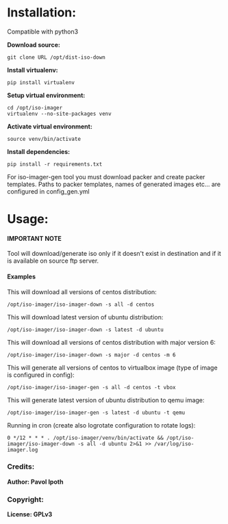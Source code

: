 Installation:
=========

  Compatible with python3

  **Download source:**

    git clone URL /opt/dist-iso-down

  **Install virtualenv:**

    pip install virtualenv

  **Setup virtual environment:**

    cd /opt/iso-imager
    virtualenv --no-site-packages venv

  **Activate virtual environment:**

    source venv/bin/activate

  **Install dependencies:**

    pip install -r requirements.txt

  For iso-imager-gen tool you must download packer and create packer templates.
  Paths to packer templates, names of generated images etc... are configured in config_gen.yml

Usage:
=========

#### IMPORTANT NOTE

  Tool will download/generate iso only if it doesn't exist in destination and if it is available
  on source ftp server.

#### Examples

  This will download all versions of centos distribution:

    /opt/iso-imager/iso-imager-down -s all -d centos

  This will download latest version of ubuntu distribution:

    /opt/iso-imager/iso-imager-down -s latest -d ubuntu

  This will download all versions of centos distribution with major version 6:

    /opt/iso-imager/iso-imager-down -s major -d centos -m 6

  This will generate all versions of centos to virtualbox image (type of image is configured in config):

    /opt/iso-imager/iso-imager-gen -s all -d centos -t vbox

  This will generate latest version of ubuntu distribution to qemu image:

    /opt/iso-imager/iso-imager-gen -s latest -d ubuntu -t qemu

  Running in cron (create also logrotate configuration to rotate logs):

    0 */12 * * * . /opt/iso-imager/venv/bin/activate && /opt/iso-imager/iso-imager-down -s all -d ubuntu 2>&1 >> /var/log/iso-imager.log

### Credits:

  __Author: Pavol Ipoth__

### Copyright:

  __License: GPLv3__
